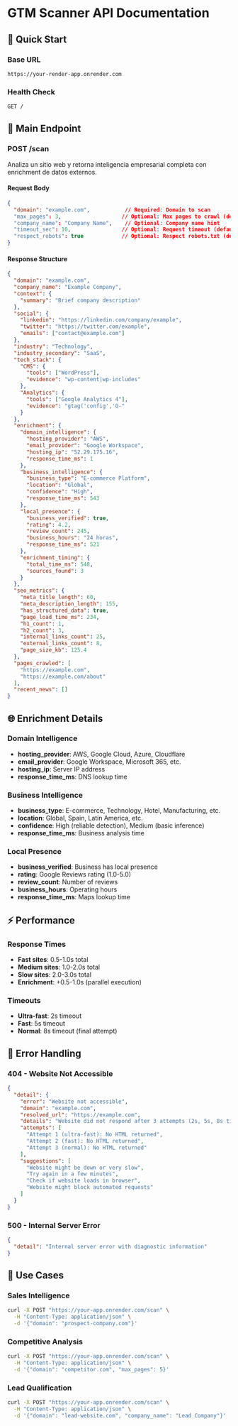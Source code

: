 # GTM Scanner API Documentation

## 🚀 Quick Start

### Base URL
```
https://your-render-app.onrender.com
```

### Health Check
```bash
GET /
```

## 📡 Main Endpoint

### POST /scan

Analiza un sitio web y retorna inteligencia empresarial completa con enrichment de datos externos.

#### Request Body
```json
{
  "domain": "example.com",           // Required: Domain to scan
  "max_pages": 3,                   // Optional: Max pages to crawl (default: 8)
  "company_name": "Company Name",    // Optional: Company name hint
  "timeout_sec": 10,                // Optional: Request timeout (default: 10)
  "respect_robots": true            // Optional: Respect robots.txt (default: true)
}
```

#### Response Structure
```json
{
  "domain": "example.com",
  "company_name": "Example Company",
  "context": {
    "summary": "Brief company description"
  },
  "social": {
    "linkedin": "https://linkedin.com/company/example",
    "twitter": "https://twitter.com/example",
    "emails": ["contact@example.com"]
  },
  "industry": "Technology",
  "industry_secondary": "SaaS",
  "tech_stack": {
    "CMS": {
      "tools": ["WordPress"],
      "evidence": "wp-content|wp-includes"
    },
    "Analytics": {
      "tools": ["Google Analytics 4"],
      "evidence": "gtag('config','G-"
    }
  },
  "enrichment": {
    "domain_intelligence": {
      "hosting_provider": "AWS",
      "email_provider": "Google Workspace",
      "hosting_ip": "52.29.175.16",
      "response_time_ms": 1
    },
    "business_intelligence": {
      "business_type": "E-commerce Platform",
      "location": "Global",
      "confidence": "High",
      "response_time_ms": 543
    },
    "local_presence": {
      "business_verified": true,
      "rating": 4.2,
      "review_count": 245,
      "business_hours": "24 horas",
      "response_time_ms": 521
    },
    "enrichment_timing": {
      "total_time_ms": 548,
      "sources_found": 3
    }
  },
  "seo_metrics": {
    "meta_title_length": 60,
    "meta_description_length": 155,
    "has_structured_data": true,
    "page_load_time_ms": 234,
    "h1_count": 1,
    "h2_count": 3,
    "internal_links_count": 25,
    "external_links_count": 8,
    "page_size_kb": 125.4
  },
  "pages_crawled": [
    "https://example.com",
    "https://example.com/about"
  ],
  "recent_news": []
}
```

## 🌐 Enrichment Details

### Domain Intelligence
- **hosting_provider**: AWS, Google Cloud, Azure, Cloudflare
- **email_provider**: Google Workspace, Microsoft 365, etc.
- **hosting_ip**: Server IP address
- **response_time_ms**: DNS lookup time

### Business Intelligence  
- **business_type**: E-commerce, Technology, Hotel, Manufacturing, etc.
- **location**: Global, Spain, Latin America, etc.
- **confidence**: High (reliable detection), Medium (basic inference)
- **response_time_ms**: Business analysis time

### Local Presence
- **business_verified**: Business has local presence
- **rating**: Google Reviews rating (1.0-5.0)
- **review_count**: Number of reviews
- **business_hours**: Operating hours
- **response_time_ms**: Maps lookup time

## ⚡ Performance

### Response Times
- **Fast sites**: 0.5-1.0s total
- **Medium sites**: 1.0-2.0s total  
- **Slow sites**: 2.0-3.0s total
- **Enrichment**: +0.5-1.0s (parallel execution)

### Timeouts
- **Ultra-fast**: 2s timeout
- **Fast**: 5s timeout
- **Normal**: 8s timeout (final attempt)

## 🚨 Error Handling

### 404 - Website Not Accessible
```json
{
  "detail": {
    "error": "Website not accessible",
    "domain": "example.com",
    "resolved_url": "https://example.com",
    "details": "Website did not respond after 3 attempts (2s, 5s, 8s timeouts)",
    "attempts": [
      "Attempt 1 (ultra-fast): No HTML returned",
      "Attempt 2 (fast): No HTML returned", 
      "Attempt 3 (normal): No HTML returned"
    ],
    "suggestions": [
      "Website might be down or very slow",
      "Try again in a few minutes",
      "Check if website loads in browser",
      "Website might block automated requests"
    ]
  }
}
```

### 500 - Internal Server Error
```json
{
  "detail": "Internal server error with diagnostic information"
}
```

## 🎯 Use Cases

### Sales Intelligence
```bash
curl -X POST "https://your-app.onrender.com/scan" \
  -H "Content-Type: application/json" \
  -d '{"domain": "prospect-company.com"}'
```

### Competitive Analysis
```bash
curl -X POST "https://your-app.onrender.com/scan" \
  -H "Content-Type: application/json" \
  -d '{"domain": "competitor.com", "max_pages": 5}'
```

### Lead Qualification
```bash
curl -X POST "https://your-app.onrender.com/scan" \
  -H "Content-Type: application/json" \
  -d '{"domain": "lead-website.com", "company_name": "Lead Company"}'
```